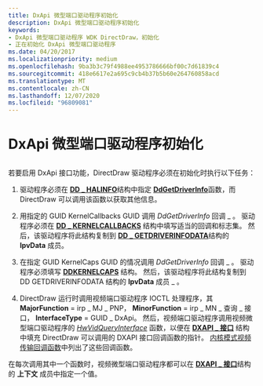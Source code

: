 ```yaml
---
title: DxApi 微型端口驱动程序初始化
description: DxApi 微型端口驱动程序初始化
keywords:
- DxApi 微型端口驱动程序 WDK DirectDraw，初始化
- 正在初始化 DxApi 微型端口驱动程序
ms.date: 04/20/2017
ms.localizationpriority: medium
ms.openlocfilehash: 9ba3b3c79f4988ee4953786666bf00c7d61839c4
ms.sourcegitcommit: 418e6617e2a695c9cb4b37b5b60e264760858acd
ms.translationtype: MT
ms.contentlocale: zh-CN
ms.lasthandoff: 12/07/2020
ms.locfileid: "96809081"
---
```

# <a name="dxapi-miniport-driver-initialization"></a>DxApi 微型端口驱动程序初始化


## <span id="ddk_dxapi_miniport_driver_initialization_gg"></span><span id="DDK_DXAPI_MINIPORT_DRIVER_INITIALIZATION_GG"></span>


若要启用 DxApi 接口功能，DirectDraw 驱动程序必须在初始化时执行以下任务：

1.  驱动程序必须在 [**DD \_ HALINFO**](/windows/win32/api/ddrawint/ns-ddrawint-dd_halinfo)结构中指定 [**DdGetDriverInfo**](/windows/win32/api/ddrawint/nc-ddrawint-pdd_getdriverinfo)函数，而 DirectDraw 可以调用该函数以获取其他信息。

2.  用指定的 GUID KernelCallbacks GUID 调用 *DdGetDriverInfo* 回调 \_ 。 驱动程序必须在 [**DD \_ KERNELCALLBACKS**](/windows/win32/api/ddrawint/ns-ddrawint-dd_kernelcallbacks) 结构中填写适当的回调和标志集。 然后，该驱动程序将此结构复制到 [**DD \_ GETDRIVERINFODATA**](/windows/win32/api/ddrawint/ns-ddrawint-dd_getdriverinfodata)结构的 **lpvData** 成员。

3.  在指定 GUID KernelCaps GUID 的情况调用 *DdGetDriverInfo* 回调 \_ 。 驱动程序必须填写 [**DDKERNELCAPS**](/windows/win32/api/ddkernel/ns-ddkernel-ddkernelcaps) 结构。 然后，该驱动程序将此结构复制到 DD GETDRIVERINFODATA 结构的 **lpvData** 成员 \_ 。

4.  DirectDraw 运行时调用视频端口驱动程序 IOCTL 处理程序，其 **MajorFunction** = irp \_ MJ \_ PNP， **MinorFunction** = irp \_ MN \_ 查询 \_ 接口， **InterfaceType** = GUID \_ DxApi。 然后，视频端口驱动程序调用视频微型端口驱动程序的 [*HwVidQueryInterface*](/windows-hardware/drivers/ddi/video/nc-video-pvideo_hw_query_interface) 函数，以便在 [**DXAPI \_ 接口**](/windows/win32/api/dxmini/ns-dxmini-dxapi_interface) 结构中填充 DirectDraw 可以调用的 DXAPI 接口回调函数的指针。 [内核模式视频传输回调函数](kernel-mode-video-transport-callback-functions.md)中列出了这些回调函数。

在每次调用其中一个函数时，视频微型端口驱动程序都可以在 [**DXAPI \_ 接口**](/windows/win32/api/dxmini/ns-dxmini-dxapi_interface)结构的 **上下文** 成员中指定一个值。

 

